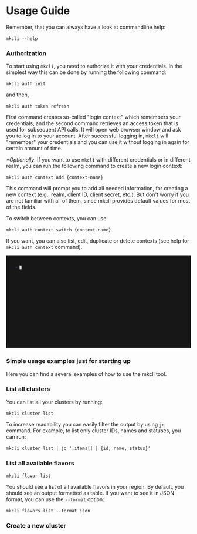 # Usage Guide
Remember, that you can always have a look at commandline help:
```commandline
mkcli --help
```

### Authorization
To start using `mkcli`, you need to authorize it with your credentials. In the simplest way this can be done by running the following command:
```commandline
mkcli auth init
```
and then,
```commandline
mkcli auth token refresh
```
First command creates so-called "login context" which remembers your credentials,
and the second command retrieves an access token that is used for subsequent API calls. It will open web browser window
and ask you to log in to your account. After successful logging in, `mkcli` will "remember" your credentials and you
can use it without logging in again for certain amount of time.

_*Optionally_: If you want to use `mkcli` with different credentials or in different realm, you can run the following command to
create a new login context:
```commandline
mkcli auth context add {context-name}
```
This command will prompt you to add all needed information, for creating a new context (e.g., realm, client ID, client secret, etc.).
But don't worry if you are not familiar with all of them, since mkcli provides default values for most of the fields.

To switch between contexts, you can use:
```commandline
mkcli auth context switch {context-name}
```
If you want, you can also list, edit, duplicate or delete contexts (see help for `mkcli auth context` command).

![Contexts preview](docs/demo/context.gif)

### Simple usage examples just for starting up
Here you can find a several examples of how to use the mkcli tool.

### List all clusters
You can list all your clusters by running:
```commandline
mkcli cluster list
```
To increase readability you can easily filter the output by using `jq` command. For example, to list only cluster IDs, names and statuses, you can run:
```commandline
mkcli cluster list | jq '.items[] | {id, name, status}'
```

### List all available flavors
```commandline
mkcli flavor list
```
You should see a list of all available flavors in your region.
By default, you should see an output formatted as table. If you want to see it in JSON format,
you can use the `--format` option:
```commandline
mkcli flavors list --format json
```

### Create a new cluster

